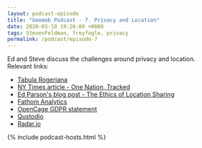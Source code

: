 ```yaml
--- 
layout: podcast-episode
title: "Geomob Podcast - 7. Privacy and Location"
date: 2020-03-10 19:26:09 +0000
tags: StevenFeldman, freyfogle, privacy
permalink: /podcast/episode-7
---
```


<div class="pt20">
Ed and Steve discuss the challenges around privacy and location.
</div>

<div class="pt20">
  Relevant links:
  
  <ul>
    <li class="pt10"><a href="https://mappery.org/tabula-rogeriana/">Tabula Rogeriana</a></li>
    <li class="pt10"><a href="https://www.nytimes.com/interactive/2019/12/19/opinion/location-tracking-cell-phone.html">NY Times article - One Nation, Tracked</a></li>
    <li class="pt10"><a href="https://www.edparsons.com/2020/02/the-ethics-of-location-sharing/">Ed Parson's blog post - The Ethics of Location Sharing</A></li>
    <li class="pt10"><a href="https://usefathom.com/ref/Q1OOEC">Fathom Analytics</a></li>    
    <li class="pt10"><a href="https://opencagedata.com/gdpr">OpenCage GDPR statement</a></li>
    <li class="pt10"><a href="https://www.qustodio.com/en/">Qustodio</a></li>    
    <li class="pt10"><a href="https://radar.io/">Radar.io</a></li>
  </ul>  
</div>

{% include podcast-hosts.html %}




